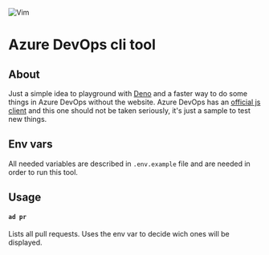 ![Vim](https://img.shields.io/badge/VIM-%2311AB00.svg?style=for-the-badge&logo=vim&logoColor=white)

# Azure DevOps cli tool

## About
Just a simple idea to playground with [Deno](deno.land) and a faster way to do some things in Azure DevOps without the website. Azure DevOps has an [official js client](https://github.com/microsoft/azure-devops-node-api) and this one should not be taken seriously, it's just a sample to test new things.

## Env vars
All needed variables are described in `.env.example` file and are needed in order to run this tool.

## Usage
#### `ad pr`
Lists all pull requests. Uses the env var to decide wich ones will be displayed.

